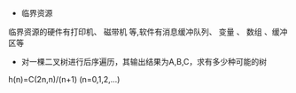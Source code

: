 - 临界资源

临界资源的硬件有打印机、 磁带机 等,软件有消息缓冲队列、 变量 、 数组 、缓冲区等

- 对一棵二叉树进行后序遍历，其输出结果为A,B,C，求有多少种可能的树

h(n)=C(2n,n)/(n+1) (n=0,1,2,...)